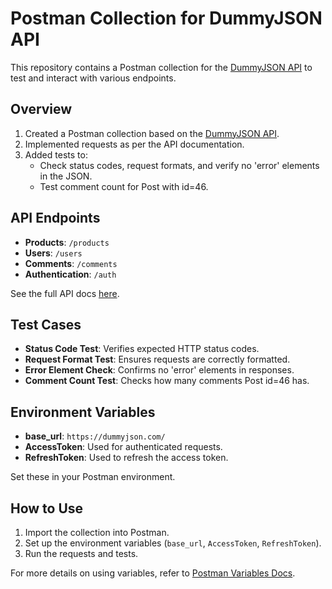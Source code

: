 # Postman Collection for DummyJSON API

This repository contains a Postman collection for the [DummyJSON API](https://dummyjson.com/) to test and interact with various endpoints.

## Overview

1. Created a Postman collection based on the [DummyJSON API](https://dummyjson.com/).
2. Implemented requests as per the API documentation.
3. Added tests to:
   - Check status codes, request formats, and verify no 'error' elements in the JSON.
   - Test comment count for Post with id=46.

## API Endpoints

- **Products**: `/products`
- **Users**: `/users`
- **Comments**: `/comments`
- **Authentication**: `/auth`

See the full API docs [here](https://dummyjson.com/docs).

## Test Cases

- **Status Code Test**: Verifies expected HTTP status codes.
- **Request Format Test**: Ensures requests are correctly formatted.
- **Error Element Check**: Confirms no 'error' elements in responses.
- **Comment Count Test**: Checks how many comments Post id=46 has.

## Environment Variables

- **base_url**: `https://dummyjson.com/`
- **AccessToken**: Used for authenticated requests.
- **RefreshToken**: Used to refresh the access token.

Set these in your Postman environment.

## How to Use

1. Import the collection into Postman.
2. Set up the environment variables (`base_url`, `AccessToken`, `RefreshToken`).
3. Run the requests and tests.

For more details on using variables, refer to [Postman Variables Docs](https://learning.postman.com/docs/sending-requests/variables/variables/).
